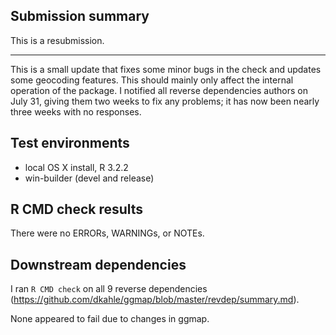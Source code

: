 ## Submission summary

This is a resubmission.

----

This is a small update that fixes some minor bugs in the check and updates some geocoding features. This should mainly only affect the internal operation of the package.  I notified all reverse dependencies authors on July 31, giving them two weeks to fix any problems; it has now been nearly three weeks with no responses.

## Test environments
* local OS X install, R 3.2.2
* win-builder (devel and release)

## R CMD check results
There were no ERRORs, WARNINGs, or NOTEs. 

## Downstream dependencies
I ran `R CMD check` on all 9 reverse dependencies (https://github.com/dkahle/ggmap/blob/master/revdep/summary.md). 

None appeared to fail due to changes in ggmap.
